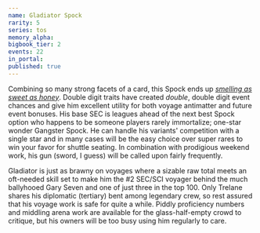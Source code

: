 ```yaml
---
name: Gladiator Spock
rarity: 5
series: tos
memory_alpha:
bigbook_tier: 2
events: 22
in_portal:
published: true
---
```


Combining so many strong facets of a card, this Spock ends up [_smelling as sweet as honey_](https://www.youtube.com/watch?v=6Gzt2t4nmOg&t=48). Double digit traits have created _double_, double digit event chances and give him excellent utility for both voyage antimatter and future event bonuses. His base SEC is leagues ahead of the next best Spock option who happens to be someone players rarely immortalize; one-star wonder Gangster Spock. He can handle his variants' competition with a single star and in many cases will be the easy choice over super rares to win your favor for shuttle seating. In combination with prodigious weekend work, his gun (sword, I guess) will be called upon fairly frequently.

Gladiator is just as brawny on voyages where a sizable raw total meets an oft-needed skill set to make him the #2 SEC/SCI voyager behind the much ballyhooed Gary Seven and one of just three in the top 100. Only Trelane shares his diplomatic (tertiary) bent among legendary crew, so rest assured that his voyage work is safe for quite a while. Piddly proficiency numbers and middling arena work are available for the glass-half-empty crowd to critique, but his owners will be too busy using him regularly to care. 
